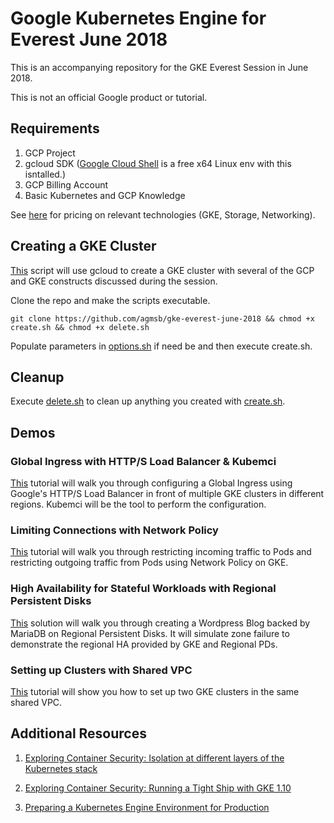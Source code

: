 # Google Kubernetes Engine for Everest June 2018

This is an accompanying repository for the GKE Everest Session in June 2018.

This is not an official Google product or tutorial.

## Requirements

1. GCP Project
2. gcloud SDK ([Google Cloud Shell](https://cloud.google.com/shell/) is a free x64 Linux env with this isntalled.)
3. GCP Billing Account
4. Basic Kubernetes and GCP Knowledge

See [here](https://cloud.google.com/pricing/list) for pricing on relevant technologies (GKE, Storage, Networking).

## Creating a GKE Cluster

[This](/infrastructure/create.sh) script will use gcloud to create a GKE cluster with several of the GCP and GKE constructs discussed during the session. 

Clone the repo and make the scripts executable.

```
git clone https://github.com/agmsb/gke-everest-june-2018 && chmod +x create.sh && chmod +x delete.sh
```

Populate parameters in [options.sh](/infrastructure/options.sh) if need be and then execute create.sh.

## Cleanup

Execute [delete.sh](/infrastructure/delete.sh) to clean up anything you created with [create.sh](/infrastructure/create.sh).

## Demos

### Global Ingress with HTTP/S Load Balancer & Kubemci

[This](https://cloud.google.com/kubernetes-engine/docs/how-to/multi-cluster-ingress) tutorial will walk you through configuring a Global Ingress using Google's HTTP/S Load Balancer in front of multiple GKE clusters in different regions. Kubemci will be the tool to perform the configuration.

### Limiting Connections with Network Policy 

[This](https://cloud.google.com/kubernetes-engine/docs/tutorials/network-policy) tutorial will walk you through restricting incoming traffic to Pods and restricting outgoing traffic from Pods using Network Policy on GKE.

### High Availability for Stateful Workloads with Regional Persistent Disks

[This](https://cloud.google.com/solutions/using-kubernetes-engine-to-deploy-apps-with-regional-persistent-disks) solution will walk you through creating a Wordpress Blog backed by MariaDB on Regional Persistent Disks. It will simulate zone failure to demonstrate the regional HA provided by GKE and Regional PDs.


### Setting up Clusters with Shared VPC
[This](https://cloud.google.com/kubernetes-engine/docs/how-to/cluster-shared-vpc#pinging_between_nodes) tutorial will show you how to set up two GKE clusters in the same shared VPC.

## Additional Resources

1. [Exploring Container Security: Isolation at different layers of the Kubernetes stack](https://cloudplatform.googleblog.com/2018/05/Exploring-container-security-Isolation-at-different-layers-of-the-Kubernetes-stack.html)

2. [Exploring Container Security: Running a Tight Ship with GKE 1.10](https://cloudplatform.googleblog.com/2018/04/Exploring-container-security-Running-a-tight-ship-with-Kubernetes-Engine-1-10.html)

3. [Preparing a Kubernetes Engine Environment for Production](https://cloud.google.com/solutions/prep-kubernetes-engine-for-prod)
